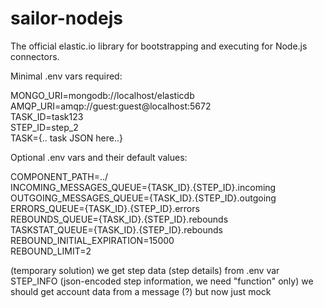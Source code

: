 # sailor-nodejs

The official elastic.io library for bootstrapping and executing for Node.js connectors.

Minimal .env vars required:

  MONGO_URI=mongodb://localhost/elasticdb <br/>
  AMQP_URI=amqp://guest:guest@localhost:5672 <br/>
  TASK_ID=task123 <br/>
  STEP_ID=step_2 <br/>
  TASK={.. task JSON here..} <br/>

Optional .env vars and their default values:

  COMPONENT_PATH=../ <br/>
  INCOMING_MESSAGES_QUEUE={TASK_ID}.{STEP_ID}.incoming <br/>
  OUTGOING_MESSAGES_QUEUE={TASK_ID}.{STEP_ID}.outgoing <br/>
  ERRORS_QUEUE={TASK_ID}.{STEP_ID}.errors <br/>
  REBOUNDS_QUEUE={TASK_ID}.{STEP_ID}.rebounds <br/>
  TASKSTAT_QUEUE={TASK_ID}.{STEP_ID}.rebounds <br/>
  REBOUND_INITIAL_EXPIRATION=15000 <br/>
  REBOUND_LIMIT=2 <br/>
  
  
(temporary solution)
we get step data (step details) from .env var STEP_INFO (json-encoded step information, we need "function" only)
we should get account data from a message (?) but now just mock




